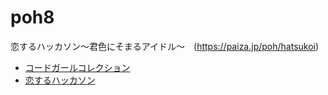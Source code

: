 # poh8
恋するハッカソン〜君色にそまるアイドル〜　(https://paiza.jp/poh/hatsukoi)

- [コードガールコレクション](codegirl.png)
- [恋するハッカソン](poh8.png)
